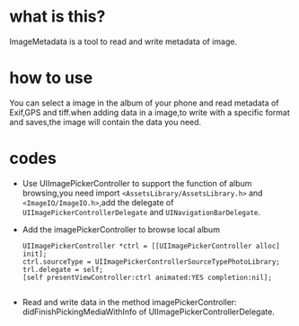 # what is this?

ImageMetadata is a tool to read and write metadata of image.

# how to use

You can select a image in the album of your phone and read metadata of Exif,GPS and tiff.when adding data in a image,to write with a specific format and saves,the image will contain the data you need.

# codes

* Use UIImagePickerController to support the function of album browsing,you need import ```<AssetsLibrary/AssetsLibrary.h>``` and ```<ImageIO/ImageIO.h>```,add the delegate of ```UIImagePickerControllerDelegate``` and ```UINavigationBarDelegate```.


* Add the imagePickerController to browse local album


	```
	UIImagePickerController *ctrl = [[UIImagePickerController alloc] init];
	ctrl.sourceType = UIImagePickerControllerSourceTypePhotoLibrary;
	trl.delegate = self;
	[self presentViewController:ctrl animated:YES completion:nil];
	    
	```
* Read and write data in the method imagePickerController: didFinishPickingMediaWithInfo of UIImagePickerControllerDelegate.
